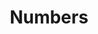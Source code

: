 ---
title: "Numbers"
linkTitle: "Numbers"
description: "Data types used for working with numbers."
---